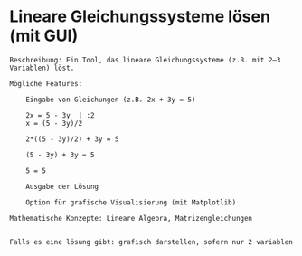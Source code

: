  # Lineare Gleichungssysteme lösen (mit GUI)

    Beschreibung: Ein Tool, das lineare Gleichungssysteme (z.B. mit 2–3 Variablen) löst.

    Mögliche Features:

        Eingabe von Gleichungen (z.B. 2x + 3y = 5)

        2x = 5 - 3y  | :2
        x = (5 - 3y)/2

        2*((5 - 3y)/2) + 3y = 5

        (5 - 3y) + 3y = 5

        5 = 5

        Ausgabe der Lösung

        Option für grafische Visualisierung (mit Matplotlib)

    Mathematische Konzepte: Lineare Algebra, Matrizengleichungen


    Falls es eine lösung gibt: grafisch darstellen, sofern nur 2 variablen
